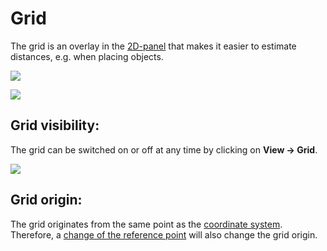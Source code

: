 # Grid

The grid is an overlay in the [2D-panel](the-2d-panel.md) that makes it easier to estimate distances, e.g. when placing objects.

![](../../../.gitbook/assets/iVP\_UI\_2D\_panel\_grid.jpg)

![](../../../.gitbook/assets/iVP\_UI\_2D\_panel\_grid\_zoomed.jpg)

## Grid visibility:

The grid can be switched on or off at any time by clicking on **View -> Grid**.

![](../../../.gitbook/assets/iVP\_UI\_2D\_panel\_grid\_menu\_entry.jpg)

## Grid origin:

The grid originates from the same point as the [coordinate system](coordinate-system.md). Therefore, a [change of the reference point](coordinate-system.md#adjusting-the-reference-point) will also change the grid origin.
